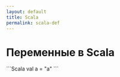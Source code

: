 ```yaml
---
layout: default
title: Scala
permalink: scala-def
---
```

<h1>Переменные в Scala</h1>
```Scala
val a = "a"
```